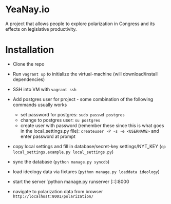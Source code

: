 # YeaNay.io
A project that allows people to explore polarization in Congress and its effects on legislative productivity.

# Installation
- Clone the repo
- Run `vagrant up` to initialize the virtual-machine (will download/install dependencies)
- SSH into VM with `vagrant ssh`
- Add postgres user for project - some combination of the following commands usually works
  - set password for postgres: `sudo passwd postgres`
  - change to postgres user: `su postgres`
  - create user with password (remember these since this is what goes in the local_settings.py file): `createuser -P -s -e <USERNAME>` and enter password at prompt
- copy local settings and fill in database/secret-key settings/NYT_KEY (`cp local_settings.example.py local_settings.py`)
- sync the database (`python manage.py syncdb`)
- load ideology data via fixtures (`python manage.py loaddata ideology`)

- start the server `python manage.py runserver [::]:8000

- navigate to polarization data from browser `http://localhost:8001/polarization/`